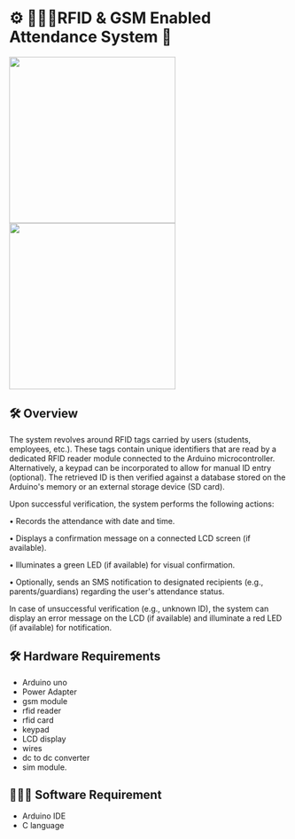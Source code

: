 # ⚙ 🙋🏻‍♂️RFID & GSM Enabled Attendance System 📜    
  <img src="https://github.com/vivekcrox/arduino_rfid_based_attendance_system/assets/133307528/aa9d49c0-1a8b-4fb8-bcb2-68bc8a115cdf" height="300">
  
  <img src="https://github.com/vivekcrox/arduino_rfid_based_attendance_system/assets/133307528/f14d927e-1356-457d-bbdc-db3986d84370" height="300">

## 🛠 Overview

The system revolves around RFID tags carried by users (students, employees, etc.). These
tags contain unique identifiers that are read by a dedicated RFID reader module connected to
the Arduino microcontroller. Alternatively, a keypad can be incorporated to allow for manual
ID entry (optional). The retrieved ID is then verified against a database stored on the
Arduino's memory or an external storage device (SD card).

Upon successful verification, the system performs the following actions:

• Records the attendance with date and time.

• Displays a confirmation message on a connected LCD screen (if available).

• Illuminates a green LED (if available) for visual confirmation.

• Optionally, sends an SMS notification to designated recipients (e.g.,
parents/guardians) regarding the user's attendance status.

In case of unsuccessful verification (e.g., unknown ID), the system can display an error
message on the LCD (if available) and illuminate a red LED (if available) for notification.


## 🛠 Hardware Requirements

- Arduino uno
- Power Adapter
- gsm module
- rfid reader
- rfid card
- keypad
- LCD display
- wires
- dc to dc converter
- sim module.

## 👩🏻‍💻 Software Requirement

- Arduino IDE
- C language
